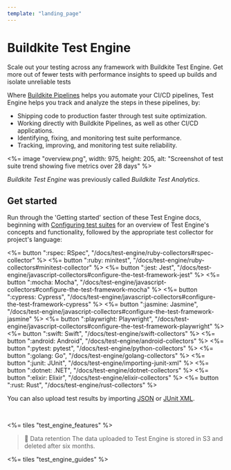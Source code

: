 ```yaml
---
template: "landing_page"
---
```


# Buildkite Test Engine

Scale out your testing across any framework with Buildkite Test Engine. Get more out of fewer tests with performance insights to speed up builds and isolate unreliable tests

Where [Buildkite Pipelines](/docs/pipelines) helps you automate your CI/CD pipelines, Test Engine helps you track and analyze the steps in these pipelines, by:

- Shipping code to production faster through test suite optimization.
- Working directly with Buildkite Pipelines, as well as other CI/CD applications.
- Identifying, fixing, and monitoring test suite performance.
- Tracking, improving, and monitoring test suite reliability.

<%= image "overview.png", width: 975, height: 205, alt: "Screenshot of test suite trend showing five metrics over 28 days" %>

_Buildkite Test Engine_ was previously called _Buildkite Test Analytics_.

## Get started

Run through the 'Getting started' section of these Test Engine docs, beginning with [Configuring test suites](/docs/test-engine/test-suites) for an overview of Test Engine's concepts and functionality, followed by the appropriate test collector for project's language:

<!-- vale off -->

<div class="ButtonGroup">
  <%= button ":rspec: RSpec", "/docs/test-engine/ruby-collectors#rspec-collector" %>
  <%= button ":ruby: minitest", "/docs/test-engine/ruby-collectors#minitest-collector" %>
  <%= button ":jest: Jest", "/docs/test-engine/javascript-collectors#configure-the-test-framework-jest" %>
  <%= button ":mocha: Mocha", "/docs/test-engine/javascript-collectors#configure-the-test-framework-mocha" %>
  <%= button ":cypress: Cypress", "/docs/test-engine/javascript-collectors#configure-the-test-framework-cypress" %>
  <%= button ":jasmine: Jasmine", "/docs/test-engine/javascript-collectors#configure-the-test-framework-jasmine" %>
  <%= button ":playwright: Playwright", "/docs/test-engine/javascript-collectors#configure-the-test-framework-playwright" %>
  <%= button ":swift: Swift", "/docs/test-engine/swift-collectors" %>
  <%= button ":android: Android", "/docs/test-engine/android-collectors" %>
  <%= button ":pytest: pytest", "/docs/test-engine/python-collectors" %>
  <%= button ":golang: Go", "/docs/test-engine/golang-collectors" %>
  <%= button ":junit: JUnit", "/docs/test-engine/importing-junit-xml" %>
  <%= button ":dotnet: .NET", "/docs/test-engine/dotnet-collectors" %>
  <%= button ":elixir: Elixir", "/docs/test-engine/elixir-collectors" %>
  <%= button ":rust: Rust", "/docs/test-engine/rust-collectors" %>
</div>

<!-- vale on -->

You can also upload test results by importing [JSON](/docs/test-engine/importing-json) or [JUnit XML](/docs/test-engine/importing-junit-xml).

<br/>

<%= tiles "test_engine_features" %>

> 📘 Data retention
> The data uploaded to Test Engine is stored in S3 and deleted after six months.

<%= tiles "test_engine_guides" %>
